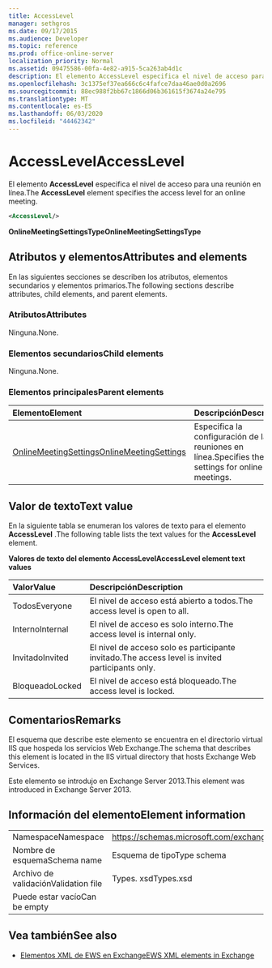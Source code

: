 ```yaml
---
title: AccessLevel
manager: sethgros
ms.date: 09/17/2015
ms.audience: Developer
ms.topic: reference
ms.prod: office-online-server
localization_priority: Normal
ms.assetid: 09475586-00fa-4e82-a915-5ca263ab4d1c
description: El elemento AccessLevel especifica el nivel de acceso para una reunión en línea.
ms.openlocfilehash: 3c1375ef37ea666c6c4fafce7daa46ae0d0a2696
ms.sourcegitcommit: 88ec988f2bb67c1866d06b361615f3674a24e795
ms.translationtype: MT
ms.contentlocale: es-ES
ms.lasthandoff: 06/03/2020
ms.locfileid: "44462342"
---
```

# <a name="accesslevel"></a><span data-ttu-id="aa363-103">AccessLevel</span><span class="sxs-lookup"><span data-stu-id="aa363-103">AccessLevel</span></span>

<span data-ttu-id="aa363-104">El elemento **AccessLevel** especifica el nivel de acceso para una reunión en línea.</span><span class="sxs-lookup"><span data-stu-id="aa363-104">The **AccessLevel** element specifies the access level for an online meeting.</span></span> 
  
```XML
<AccessLevel/>
```

 <span data-ttu-id="aa363-105">**OnlineMeetingSettingsType**</span><span class="sxs-lookup"><span data-stu-id="aa363-105">**OnlineMeetingSettingsType**</span></span>
## <a name="attributes-and-elements"></a><span data-ttu-id="aa363-106">Atributos y elementos</span><span class="sxs-lookup"><span data-stu-id="aa363-106">Attributes and elements</span></span>

<span data-ttu-id="aa363-107">En las siguientes secciones se describen los atributos, elementos secundarios y elementos primarios.</span><span class="sxs-lookup"><span data-stu-id="aa363-107">The following sections describe attributes, child elements, and parent elements.</span></span>
  
### <a name="attributes"></a><span data-ttu-id="aa363-108">Atributos</span><span class="sxs-lookup"><span data-stu-id="aa363-108">Attributes</span></span>

<span data-ttu-id="aa363-109">Ninguna.</span><span class="sxs-lookup"><span data-stu-id="aa363-109">None.</span></span>
  
### <a name="child-elements"></a><span data-ttu-id="aa363-110">Elementos secundarios</span><span class="sxs-lookup"><span data-stu-id="aa363-110">Child elements</span></span>

<span data-ttu-id="aa363-111">Ninguna.</span><span class="sxs-lookup"><span data-stu-id="aa363-111">None.</span></span>
  
### <a name="parent-elements"></a><span data-ttu-id="aa363-112">Elementos principales</span><span class="sxs-lookup"><span data-stu-id="aa363-112">Parent elements</span></span>

|<span data-ttu-id="aa363-113">**Elemento**</span><span class="sxs-lookup"><span data-stu-id="aa363-113">**Element**</span></span>|<span data-ttu-id="aa363-114">**Descripción**</span><span class="sxs-lookup"><span data-stu-id="aa363-114">**Description**</span></span>|
|:-----|:-----|
|[<span data-ttu-id="aa363-115">OnlineMeetingSettings</span><span class="sxs-lookup"><span data-stu-id="aa363-115">OnlineMeetingSettings</span></span>](onlinemeetingsettings.md) <br/> |<span data-ttu-id="aa363-116">Especifica la configuración de las reuniones en línea.</span><span class="sxs-lookup"><span data-stu-id="aa363-116">Specifies the settings for online meetings.</span></span>  <br/> |
   
## <a name="text-value"></a><span data-ttu-id="aa363-117">Valor de texto</span><span class="sxs-lookup"><span data-stu-id="aa363-117">Text value</span></span>

<span data-ttu-id="aa363-118">En la siguiente tabla se enumeran los valores de texto para el elemento **AccessLevel** .</span><span class="sxs-lookup"><span data-stu-id="aa363-118">The following table lists the text values for the **AccessLevel** element.</span></span> 
  
<span data-ttu-id="aa363-119">**Valores de texto del elemento AccessLevel**</span><span class="sxs-lookup"><span data-stu-id="aa363-119">**AccessLevel element text values**</span></span>

|<span data-ttu-id="aa363-120">**Valor**</span><span class="sxs-lookup"><span data-stu-id="aa363-120">**Value**</span></span>|<span data-ttu-id="aa363-121">**Descripción**</span><span class="sxs-lookup"><span data-stu-id="aa363-121">**Description**</span></span>|
|:-----|:-----|
|<span data-ttu-id="aa363-122">Todos</span><span class="sxs-lookup"><span data-stu-id="aa363-122">Everyone</span></span>  <br/> |<span data-ttu-id="aa363-123">El nivel de acceso está abierto a todos.</span><span class="sxs-lookup"><span data-stu-id="aa363-123">The access level is open to all.</span></span>  <br/> |
|<span data-ttu-id="aa363-124">Interno</span><span class="sxs-lookup"><span data-stu-id="aa363-124">Internal</span></span>  <br/> |<span data-ttu-id="aa363-125">El nivel de acceso es solo interno.</span><span class="sxs-lookup"><span data-stu-id="aa363-125">The access level is internal only.</span></span>  <br/> |
|<span data-ttu-id="aa363-126">Invitado</span><span class="sxs-lookup"><span data-stu-id="aa363-126">Invited</span></span>  <br/> |<span data-ttu-id="aa363-127">El nivel de acceso solo es participante invitado.</span><span class="sxs-lookup"><span data-stu-id="aa363-127">The access level is invited participants only.</span></span>  <br/> |
|<span data-ttu-id="aa363-128">Bloqueado</span><span class="sxs-lookup"><span data-stu-id="aa363-128">Locked</span></span>  <br/> |<span data-ttu-id="aa363-129">El nivel de acceso está bloqueado.</span><span class="sxs-lookup"><span data-stu-id="aa363-129">The access level is locked.</span></span>  <br/> |
   
## <a name="remarks"></a><span data-ttu-id="aa363-130">Comentarios</span><span class="sxs-lookup"><span data-stu-id="aa363-130">Remarks</span></span>

<span data-ttu-id="aa363-131">El esquema que describe este elemento se encuentra en el directorio virtual IIS que hospeda los servicios Web Exchange.</span><span class="sxs-lookup"><span data-stu-id="aa363-131">The schema that describes this element is located in the IIS virtual directory that hosts Exchange Web Services.</span></span>
  
<span data-ttu-id="aa363-132">Este elemento se introdujo en Exchange Server 2013.</span><span class="sxs-lookup"><span data-stu-id="aa363-132">This element was introduced in Exchange Server 2013.</span></span>
  
## <a name="element-information"></a><span data-ttu-id="aa363-133">Información del elemento</span><span class="sxs-lookup"><span data-stu-id="aa363-133">Element information</span></span>

|||
|:-----|:-----|
|<span data-ttu-id="aa363-134">Namespace</span><span class="sxs-lookup"><span data-stu-id="aa363-134">Namespace</span></span>  <br/> |https://schemas.microsoft.com/exchange/services/2006/types  <br/> |
|<span data-ttu-id="aa363-135">Nombre de esquema</span><span class="sxs-lookup"><span data-stu-id="aa363-135">Schema name</span></span>  <br/> |<span data-ttu-id="aa363-136">Esquema de tipo</span><span class="sxs-lookup"><span data-stu-id="aa363-136">Type schema</span></span>  <br/> |
|<span data-ttu-id="aa363-137">Archivo de validación</span><span class="sxs-lookup"><span data-stu-id="aa363-137">Validation file</span></span>  <br/> |<span data-ttu-id="aa363-138">Types. xsd</span><span class="sxs-lookup"><span data-stu-id="aa363-138">Types.xsd</span></span>  <br/> |
|<span data-ttu-id="aa363-139">Puede estar vacío</span><span class="sxs-lookup"><span data-stu-id="aa363-139">Can be empty</span></span>  <br/> ||
   
## <a name="see-also"></a><span data-ttu-id="aa363-140">Vea también</span><span class="sxs-lookup"><span data-stu-id="aa363-140">See also</span></span>

- [<span data-ttu-id="aa363-141">Elementos XML de EWS en Exchange</span><span class="sxs-lookup"><span data-stu-id="aa363-141">EWS XML elements in Exchange</span></span>](ews-xml-elements-in-exchange.md)

